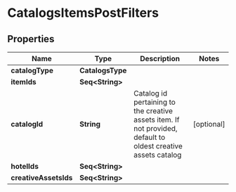 

# CatalogsItemsPostFilters


## Properties

Name | Type | Description | Notes
------------ | ------------- | ------------- | -------------
**catalogType** | **CatalogsType** |  | 
**itemIds** | **Seq&lt;String&gt;** |  | 
**catalogId** | **String** | Catalog id pertaining to the creative assets item. If not provided, default to oldest creative assets catalog |  [optional]
**hotelIds** | **Seq&lt;String&gt;** |  | 
**creativeAssetsIds** | **Seq&lt;String&gt;** |  | 



